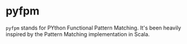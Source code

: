 # pyfpm

`pyfpm` stands for PYthon Functional Pattern Matching. It's been heavily inspired by the Pattern Matching implementation in Scala.
